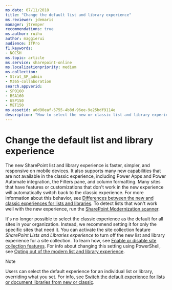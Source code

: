 ```yaml
---
ms.date: 07/11/2018
title: "Change the default list and library experience"
ms.reviewer: jdemaris
manager: jtremper
recommendations: true
ms.author: ruihu
author: maggierui
audience: ITPro
f1.keywords:
- NOCSH
ms.topic: article
ms.service: sharepoint-online
ms.localizationpriority: medium
ms.collection:  
- Strat_SP_admin
- M365-collaboration
search.appverid:
- SPO160
- BSA160
- GSP150
- MET150
ms.assetid: a0d90eaf-5755-4b8d-96ee-9e25bdf9114e
description: "How to select the new or classic list and library experience for a site. "
---
```


# Change the default list and library experience

The new SharePoint list and library experience is faster, simpler, and responsive on mobile devices. It also supports many new capabilities that are not available in the classic experience, including Power Apps and Power Automate integration, the Filters pane, and column formatting. Many sites that have features or customizations that don't work in the new experience will automatically switch back to the classic experience. For more information about this behavior, see [Differences between the new and classic experiences for lists and libraries](https://support.office.com/article/30e1aab0-a5cc-4363-b7f2-09e2ae07d4dc). To detect lists that won't work well with the new experience, run the [SharePoint Modernization scanner](/sharepoint/dev/transform/modernize-scanner).

It's no longer possible to select the classic experience as the default for all sites in your organization. Instead, we recommend setting it for only the specific sites that need it. You can activate the site collection feature _SharePoint Lists and Libraries experience_ to turn off the new list and library experience for a site collection. To learn how, see [Enable or disable site collection features](https://support.office.com/article/a2f2a5c2-093d-4897-8b7f-37f86d83df04). For info about changing this setting using PowerShell, see [Opting out of the modern list and library experience](/sharepoint/dev/transform/modernize-userinterface-lists-and-libraries-optout).

> [!NOTE]
> Users can select the default experience for an individual list or library, overriding what you set. For info, see [Switch the default experience for lists or document libraries from new or classic](https://support.office.com/article/66dac24b-4177-4775-bf50-3d267318caa9).

